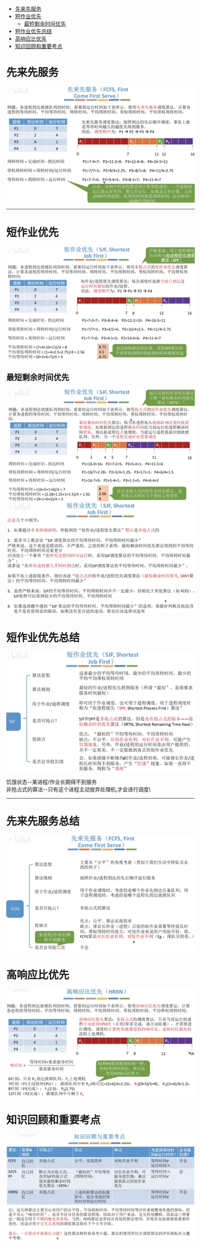 - [先来先服务](#先来先服务)
- [短作业优先](#短作业优先)
  - [最短剩余时间优先](#最短剩余时间优先)
- [短作业优先总结](#短作业优先总结)
- [高响应比优先](#高响应比优先)
- [知识回顾和重要考点](#知识回顾和重要考点)


# 先来先服务
<img src="img/../../img/先来先服务计算.png">
<hr>


# 短作业优先
<img src="img/../../img/短作业优先计算.png">

## 最短剩余时间优先
<img src="img/../../img/最短剩余时间优先.png">

<img src="img/../../img/短作业优先注意细节.png">

# 短作业优先总结
<img src="img/../../img/短作业优先总结.png">

饥饿状态--某进程/作业长期得不到服务\
非抢占式的算法--只有这个进程主动放弃处理机,才会进行调度\
<hr>
<h1>先来先服务总结</h1>
<img src="img/../../img/先来先服务.png">

# 高响应比优先
<img src="img/../../img/高响应比优先计算.png">

# 知识回顾和重要考点
<img src="img/../../img/调度算法知识回顾与重要考点.png">